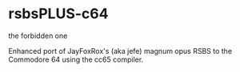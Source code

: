 # rsbsPLUS-c64
the forbidden one

Enhanced port of JayFoxRox's (aka jefe) magnum opus RSBS to the Commodore 64 using the cc65 compiler.
